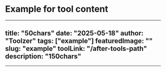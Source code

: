# Example for tool content
---
title: "50chars"
date: "2025-05-18"
author: "Toolzer"
tags: ["example"]
featuredImage: ""
slug: "example"
toolLink: "/after-tools-path"
description: "150chars"
---

---
